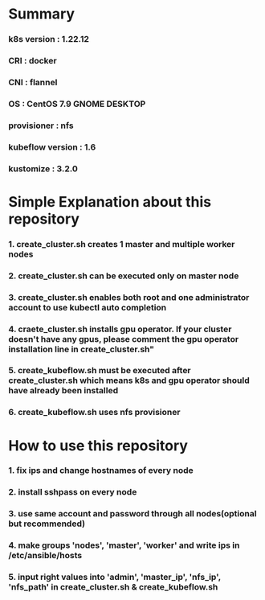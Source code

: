 # Summary
### k8s version : 1.22.12
### CRI : docker
### CNI : flannel
### OS : CentOS 7.9 GNOME DESKTOP
### provisioner : nfs
### kubeflow version : 1.6
### kustomize : 3.2.0
#
# Simple Explanation about this repository
### 1. create_cluster.sh creates 1 master and multiple worker nodes
### 2. create_cluster.sh can be executed only on master node
### 3. create_cluster.sh enables both root and one administrator account to use kubectl auto completion
### 4. craete_cluster.sh installs gpu operator. If your cluster doesn't have any gpus, please comment the gpu operator installation line in create_cluster.sh"
### 5. create_kubeflow.sh must be executed after create_cluster.sh which means k8s and gpu operator should have already been installed
### 6. create_kubeflow.sh uses nfs provisioner
#
# How to use this repository
### 1. fix ips and change hostnames of every node
### 2. install sshpass on every node
### 3. use same account and password through all nodes(optional but recommended)
### 4. make groups 'nodes', 'master', 'worker' and write ips in /etc/ansible/hosts
### 5. input right values into 'admin', 'master_ip', 'nfs_ip', 'nfs_path' in create_cluster.sh & create_kubeflow.sh
